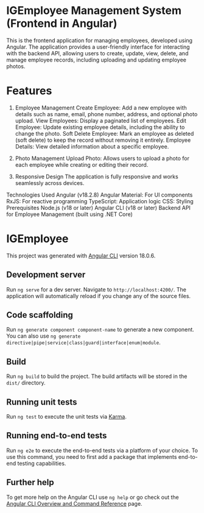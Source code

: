 # IGEmployee Management System (Frontend in Angular)

This is the frontend application for managing employees, developed using Angular. The application provides a user-friendly interface for interacting with the backend API, allowing users to create, update, view, delete, and manage employee records, including uploading and updating employee photos.

# Features
1. Employee Management
Create Employee: Add a new employee with details such as name, email, phone number, address, and optional photo upload.
View Employees: Display a paginated list of employees.
Edit Employee: Update existing employee details, including the ability to change the photo.
Soft Delete Employee: Mark an employee as deleted (soft delete) to keep the record without removing it entirely.
Employee Details: View detailed information about a specific employee.
2. Photo Management
Upload Photo: Allows users to upload a photo for each employee while creating or editing their record.

3. Responsive Design
The application is fully responsive and works seamlessly across devices.

Technologies Used
Angular (v18.2.8)
Angular Material: For UI components
RxJS: For reactive programming
TypeScript: Application logic
CSS: Styling
Prerequisites
Node.js (v18 or later)
Angular CLI (v18 or later)
Backend API for Employee Management (built using .NET Core)


# IGEmployee

This project was generated with [Angular CLI](https://github.com/angular/angular-cli) version 18.0.6.

## Development server

Run `ng serve` for a dev server. Navigate to `http://localhost:4200/`. The application will automatically reload if you change any of the source files.

## Code scaffolding

Run `ng generate component component-name` to generate a new component. You can also use `ng generate directive|pipe|service|class|guard|interface|enum|module`.

## Build

Run `ng build` to build the project. The build artifacts will be stored in the `dist/` directory.

## Running unit tests

Run `ng test` to execute the unit tests via [Karma](https://karma-runner.github.io).

## Running end-to-end tests

Run `ng e2e` to execute the end-to-end tests via a platform of your choice. To use this command, you need to first add a package that implements end-to-end testing capabilities.

## Further help

To get more help on the Angular CLI use `ng help` or go check out the [Angular CLI Overview and Command Reference](https://angular.dev/tools/cli) page.
